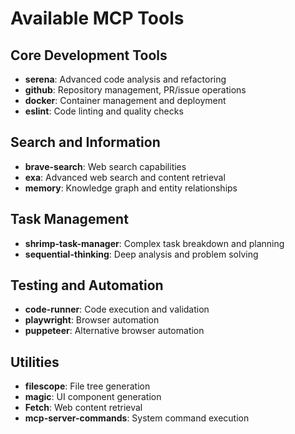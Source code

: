 # Available MCP Tools

## Core Development Tools
- **serena**: Advanced code analysis and refactoring
- **github**: Repository management, PR/issue operations
- **docker**: Container management and deployment
- **eslint**: Code linting and quality checks

## Search and Information
- **brave-search**: Web search capabilities
- **exa**: Advanced web search and content retrieval
- **memory**: Knowledge graph and entity relationships

## Task Management
- **shrimp-task-manager**: Complex task breakdown and planning
- **sequential-thinking**: Deep analysis and problem solving

## Testing and Automation
- **code-runner**: Code execution and validation
- **playwright**: Browser automation
- **puppeteer**: Alternative browser automation

## Utilities
- **filescope**: File tree generation
- **magic**: UI component generation
- **Fetch**: Web content retrieval
- **mcp-server-commands**: System command execution